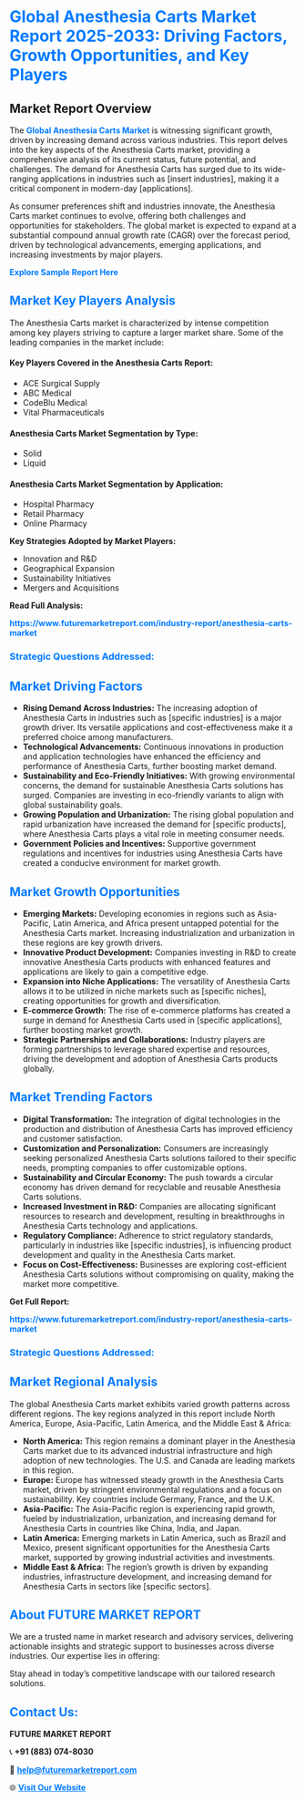 <h1 style="color: #007BFF;">Global Anesthesia Carts Market Report 2025-2033: Driving Factors, Growth Opportunities, and Key Players</h1>

<section id="overview">
<h2>Market Report Overview</h2>
<p>The <a href="https://www.futuremarketreport.com/industry-report/anesthesia-carts-market" style="color: #007BFF; text-decoration: none;"><strong>Global Anesthesia Carts Market</strong></a> is witnessing significant growth, driven by increasing demand across various industries. This report delves into the key aspects of the Anesthesia Carts market, providing a comprehensive analysis of its current status, future potential, and challenges. The demand for Anesthesia Carts has surged due to its wide-ranging applications in industries such as [insert industries], making it a critical component in modern-day [applications].</p>
<p>As consumer preferences shift and industries innovate, the Anesthesia Carts market continues to evolve, offering both challenges and opportunities for stakeholders. The global market is expected to expand at a substantial compound annual growth rate (CAGR) over the forecast period, driven by technological advancements, emerging applications, and increasing investments by major players.</p>
</section>

<section id="overview">
<p><a href="https://www.futuremarketreport.com/request-sample/reportId=33760" style="color: #007BFF; text-decoration: none;"><strong>Explore Sample Report Here</strong></a></p>
</section>

<section id="key-players">
<h2 style="color: #007BFF;">Market Key Players Analysis</h2>
<p>The Anesthesia Carts market is characterized by intense competition among key players striving to capture a larger market share. Some of the leading companies in the market include:</p>
<h4>Key Players Covered in the Anesthesia Carts Report:</h4>
<ul><li>ACE Surgical Supply</li><li>ABC Medical</li><li>CodeBlu Medical</li><li>Vital Pharmaceuticals</li></ul>
<h4>Anesthesia Carts Market Segmentation by Type:</h4>
<ul><li>Solid</li><li>Liquid</li></ul>

<h4>Anesthesia Carts Market Segmentation by Application:</h4>
<ul><li>Hospital Pharmacy</li><li>Retail Pharmacy</li><li>Online Pharmacy</li></ul>
<p><strong>Key Strategies Adopted by Market Players:</strong></p>
<ul>
<li>Innovation and R&D</li>
<li>Geographical Expansion</li>
<li>Sustainability Initiatives</li>
<li>Mergers and Acquisitions</li>
</ul>
</section>

<section>
<p><strong>Read Full Analysis: </strong></p><a href="https://www.futuremarketreport.com/industry-report/anesthesia-carts-market" style="color: #007BFF; text-decoration: none;"><strong>https://www.futuremarketreport.com/industry-report/anesthesia-carts-market</strong></a>
<h3 style="color: #007BFF;">Strategic Questions Addressed:</h3>
</section>

<section id="driving-factors">
<h2 style="color: #007BFF;">Market Driving Factors</h2>
<ul>
<li><strong>Rising Demand Across Industries:</strong> The increasing adoption of Anesthesia Carts in industries such as [specific industries] is a major growth driver. Its versatile applications and cost-effectiveness make it a preferred choice among manufacturers.</li>
<li><strong>Technological Advancements:</strong> Continuous innovations in production and application technologies have enhanced the efficiency and performance of Anesthesia Carts, further boosting market demand.</li>
<li><strong>Sustainability and Eco-Friendly Initiatives:</strong> With growing environmental concerns, the demand for sustainable Anesthesia Carts solutions has surged. Companies are investing in eco-friendly variants to align with global sustainability goals.</li>
<li><strong>Growing Population and Urbanization:</strong> The rising global population and rapid urbanization have increased the demand for [specific products], where Anesthesia Carts plays a vital role in meeting consumer needs.</li>
<li><strong>Government Policies and Incentives:</strong> Supportive government regulations and incentives for industries using Anesthesia Carts have created a conducive environment for market growth.</li>
</ul>
</section>

<section id="growth-opportunities">
<h2 style="color: #007BFF;">Market Growth Opportunities</h2>
<ul>
<li><strong>Emerging Markets:</strong> Developing economies in regions such as Asia-Pacific, Latin America, and Africa present untapped potential for the Anesthesia Carts market. Increasing industrialization and urbanization in these regions are key growth drivers.</li>
<li><strong>Innovative Product Development:</strong> Companies investing in R&D to create innovative Anesthesia Carts products with enhanced features and applications are likely to gain a competitive edge.</li>
<li><strong>Expansion into Niche Applications:</strong> The versatility of Anesthesia Carts allows it to be utilized in niche markets such as [specific niches], creating opportunities for growth and diversification.</li>
<li><strong>E-commerce Growth:</strong> The rise of e-commerce platforms has created a surge in demand for Anesthesia Carts used in [specific applications], further boosting market growth.</li>
<li><strong>Strategic Partnerships and Collaborations:</strong> Industry players are forming partnerships to leverage shared expertise and resources, driving the development and adoption of Anesthesia Carts products globally.</li>
</ul>
</section>

<section id="trending-factors">
<h2 style="color: #007BFF;">Market Trending Factors</h2>
<ul>
<li><strong>Digital Transformation:</strong> The integration of digital technologies in the production and distribution of Anesthesia Carts has improved efficiency and customer satisfaction.</li>
<li><strong>Customization and Personalization:</strong> Consumers are increasingly seeking personalized Anesthesia Carts solutions tailored to their specific needs, prompting companies to offer customizable options.</li>
<li><strong>Sustainability and Circular Economy:</strong> The push towards a circular economy has driven demand for recyclable and reusable Anesthesia Carts solutions.</li>
<li><strong>Increased Investment in R&D:</strong> Companies are allocating significant resources to research and development, resulting in breakthroughs in Anesthesia Carts technology and applications.</li>
<li><strong>Regulatory Compliance:</strong> Adherence to strict regulatory standards, particularly in industries like [specific industries], is influencing product development and quality in the Anesthesia Carts market.</li>
<li><strong>Focus on Cost-Effectiveness:</strong> Businesses are exploring cost-efficient Anesthesia Carts solutions without compromising on quality, making the market more competitive.</li>
</ul>
</section>

<section>
<p><strong>Get Full Report: </strong></p><a href="https://www.futuremarketreport.com/industry-report/anesthesia-carts-market" style="color: #007BFF; text-decoration: none;"><strong>https://www.futuremarketreport.com/industry-report/anesthesia-carts-market</strong></a>
<h3 style="color: #007BFF;">Strategic Questions Addressed:</h3>
</section>


<section id="regional-analysis">
<h2 style="color: #007BFF;">Market Regional Analysis</h2>
<p>The global Anesthesia Carts market exhibits varied growth patterns across different regions. The key regions analyzed in this report include North America, Europe, Asia-Pacific, Latin America, and the Middle East & Africa:</p>
<ul>
<li><strong>North America:</strong> This region remains a dominant player in the Anesthesia Carts market due to its advanced industrial infrastructure and high adoption of new technologies. The U.S. and Canada are leading markets in this region.</li>
<li><strong>Europe:</strong> Europe has witnessed steady growth in the Anesthesia Carts market, driven by stringent environmental regulations and a focus on sustainability. Key countries include Germany, France, and the U.K.</li>
<li><strong>Asia-Pacific:</strong> The Asia-Pacific region is experiencing rapid growth, fueled by industrialization, urbanization, and increasing demand for Anesthesia Carts in countries like China, India, and Japan.</li>
<li><strong>Latin America:</strong> Emerging markets in Latin America, such as Brazil and Mexico, present significant opportunities for the Anesthesia Carts market, supported by growing industrial activities and investments.</li>
<li><strong>Middle East & Africa:</strong> The region’s growth is driven by expanding industries, infrastructure development, and increasing demand for Anesthesia Carts in sectors like [specific sectors].</li>
</ul>
</section>

<footer>
<h2 style="color: #007BFF;">About FUTURE MARKET REPORT</h2>
<p>We are a trusted name in market research and advisory services, delivering actionable insights and strategic support to businesses across diverse industries. Our expertise lies in offering:</p>

<p>Stay ahead in today’s competitive landscape with our tailored research solutions.</p>

<h2 style="color: #007BFF;">Contact Us:</h2>
<p><strong>FUTURE MARKET REPORT</strong></p>
<p>📞 <strong>+91 (883) 074-8030</strong></p>
<p>📧 <strong><a href="mailto:help@futuremarketreport.com" style="color: #007BFF;">help@futuremarketreport.com</a></strong></p>
<p>🌐 <strong><a href="https://www.futuremarketreport.com/" style="color: #007BFF;">Visit Our Website</a></strong></p>
</footer>